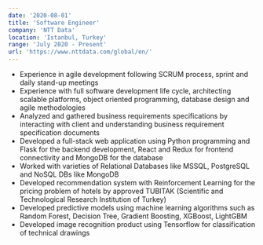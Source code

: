 ```yaml
---
date: '2020-08-01'
title: 'Software Engineer'
company: 'NTT Data'
location: 'Istanbul, Turkey'
range: 'July 2020 - Present'
url: 'https://www.nttdata.com/global/en/'
---
```


- Experience in agile development following SCRUM process, sprint and daily stand-up meetings
- Experience with full software development life cycle, architecting scalable platforms, object oriented programming, database design and agile methodologies
- Analyzed and gathered business requirements specifications by interacting with client and understanding business requirement specification documents
- Developed a full-stack web application using Python programming and Flask for the backend development, React and Redux for frontend connectivity and MongoDB for the database
- Worked with varieties of Relational Databases like MSSQL, PostgreSQL and NoSQL DBs like MongoDB
- Developed recommendation system with Reinforcement Learning for the pricing problem of hotels by approved TUBITAK (Scientific and Technological Research Institution of Turkey)
- Developed predictive models using machine learning algorithms such as Random Forest, Decision Tree, Gradient Boosting, XGBoost, LightGBM
- Developed image recognition product using Tensorflow for classification of technical drawings
